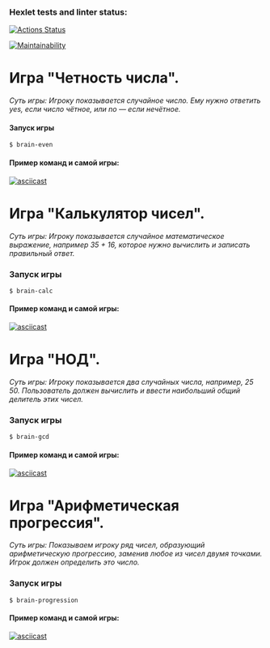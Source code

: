 ### Hexlet tests and linter status:
[![Actions Status](https://github.com/SoulVayne/frontend-project-44/actions/workflows/hexlet-check.yml/badge.svg)](https://github.com/SoulVayne/frontend-project-44/actions)

[![Maintainability](https://codeclimate.com/github/SoulVayne/frontend-project-44/maintainability)](https://api.codeclimate.com/v1/badges/f56c6df833ce6ce345bc/maintainability)
# **Игра "Четность числа"**.

*Суть игры: Игроку показывается случайное число. Ему нужно ответить yes, если число чётное, или no — если нечётное.*
#### Запуск игры
```
$ brain-even
```
#### Пример команд и самой игры:
[![asciicast](https://asciinema.org/a/Nk3loehGG2AvBb2SWCTZsw0UC.svg)](https://asciinema.org/a/Nk3loehGG2AvBb2SWCTZsw0UC)

# **Игра "Калькулятор чисел"**.

*Суть игры: Игроку показывается случайное математическое выражение, например 35 + 16, которое нужно вычислить и записать правильный ответ.*
### Запуск игры
```
$ brain-calc
```
#### Пример команд и самой игры:
[![asciicast](https://asciinema.org/a/6gTFKJKR4I03QjKhIcyxc28Xz.svg)](https://asciinema.org/a/6gTFKJKR4I03QjKhIcyxc28Xz)

# **Игра "НОД"**.

*Суть игры: Игроку показывается два случайных числа, например, 25 50. Пользователь должен вычислить и ввести наибольший общий делитель этих чисел.*
### Запуск игры
```
$ brain-gcd
```
#### Пример команд и самой игры:
[![asciicast](https://asciinema.org/a/F0Cex6R3mPffs3lyASBWdTTsr.svg)](https://asciinema.org/a/F0Cex6R3mPffs3lyASBWdTTsr)

# **Игра "Арифметическая прогрессия"**.

*Суть игры: Показываем игроку ряд чисел, образующий арифметическую прогрессию, заменив любое из чисел двумя точками. Игрок должен определить это число.*
### Запуск игры
```
$ brain-progression
```
#### Пример команд и самой игры:
[![asciicast](https://asciinema.org/a/dxax6vHR7RZDdIVJzpRv6yzjG.svg)](https://asciinema.org/a/dxax6vHR7RZDdIVJzpRv6yzjG)

